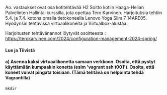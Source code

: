 Ao. vastaukset ovat osa kotitehtävää H2 Soitto kotiin Haaga-Helian Palvelinten Hallinta-kurssilla, jota opettaa Tero Karvinen. Harjoituksia tehtiin 5.4. ja 7.4. kotona omalla tietokoneella Lenovo Yoga Slim 7 14ARE05. Hyödynsin tehtävissä virtuaalikoneita ja Virtualbox-alustaa. 

Harjoitusten tehtävänannot löytyvät osoitteesta :
https://terokarvinen.com/2024/configuration-management-2024-spring/


#### Lue ja Tiivistä

#### a) Asenna kaksi virtuaalikonetta samaan verkkoon. Osoita, että pystyt käyttämään kumpaakin konetta (esim 'vagrant ssh t001'). Osoita, että koneet voivat pingata toisiaan. (Tämä tehtävä on helpointa tehdä Vagrantilla)
    mkdir 

